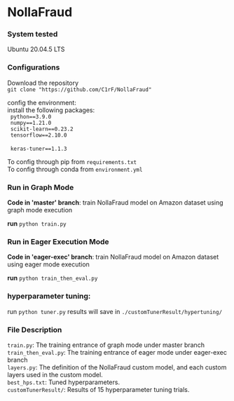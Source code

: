 # NollaFraud

### System tested
Ubuntu 20.04.5 LTS

### Configurations
<div>Download the repository</div> 
<code>git clone "https://github.com/C1rF/NollaFraud"</code>
<br/>

config the environment: <br/>
install the following packages: <br/>
<code>
python==3.9.0 
</code>
<br/>
<code>
numpy==1.21.0
</code>
<br/>
<code>
scikit-learn==0.23.2
</code>
<br/>
<code>
tensorflow==2.10.0
</code>
<br/>
<code>
keras-tuner==1.1.3
</code>

To config through pip from <code>requirements.txt</code><br/>
To config through conda from <code>environment.yml</code>

### Run in Graph Mode
<b>Code in 'master' branch</b>: train NollaFraud model on Amazon dataset using graph mode execution

<b>run</b> <code>python train.py</code>

### Run in Eager Execution Mode
<b>Code in 'eager-exec' branch</b>: train NollaFraud model on Amazon dataset using eager mode execution

<b>run</b> <code>python train_then_eval.py</code>

### <b>hyperparameter tuning</b>:
run <code>python tuner.py</code>
results will save in <code>./customTunerResult/hypertuning/</code>

### File Description
<code>train.py</code>: The training entrance of graph mode under master branch <br/>
<code>train_then_eval.py</code>: The training entrance of eager mode under eager-exec branch <br/>
<code>layers.py</code>: The definition of the NollaFraud custom model, and each custom layers used in the custom model. <br/>
<code>best_hps.txt</code>: Tuned hyperparameters. <br/>
<code>customTunerResult/</code>: Results of 15 hyperparameter tuning trials.
